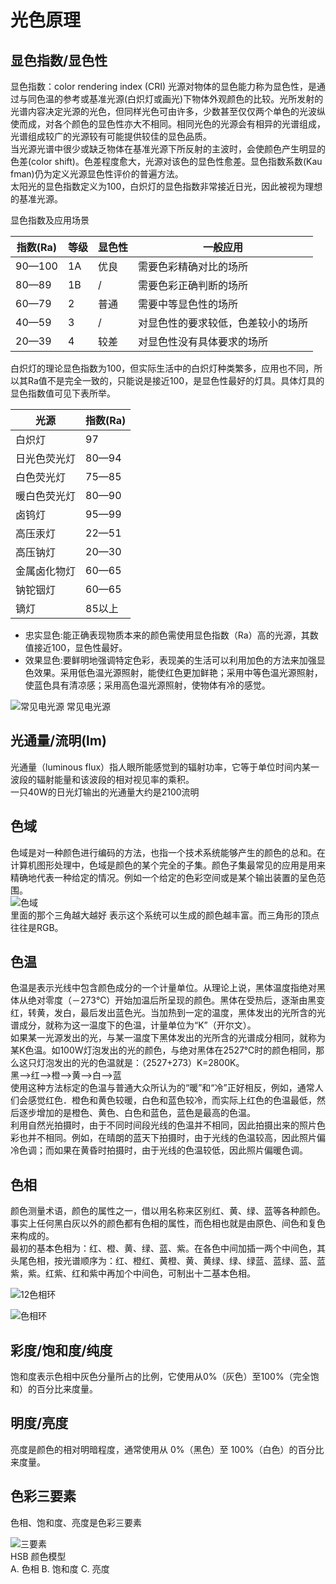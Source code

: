 # 光色原理

## 显色指数/显色性

显色指数：color rendering index (CRI) 
光源对物体的显色能力称为显色性，是通过与同色温的参考或基准光源(白炽灯或画光)下物体外观颜色的比较。光所发射的光谱内容决定光源的光色，但同样光色可由许多，少数甚至仅仅两个单色的光波纵使而成，对各个颜色的显色性亦大不相同。相同光色的光源会有相异的光谱组成，光谱组成较广的光源较有可能提供较佳的显色品质。  
当光源光谱中很少或缺乏物体在基准光源下所反射的主波时，会使颜色产生明显的色差(color shift)。色差程度愈大，光源对该色的显色性愈差。显色指数系数(Kau fman)仍为定义光源显色性评价的普遍方法。  
太阳光的显色指数定义为100，白炽灯的显色指数非常接近日光，因此被视为理想的基准光源。  

显色指数及应用场景  

|指数(Ra)|等级|显色性|一般应用|
|---|---|---|---|
|90—100|1A|优良|需要色彩精确对比的场所|
|80—89|1B|/|需要色彩正确判断的场所|
|60—79|2|普通|需要中等显色性的场所|
|40—59|3|/|对显色性的要求较低，色差较小的场所|
|20—39|4|较差|对显色性没有具体要求的场所|

白炽灯的理论显色指数为100，但实际生活中的白炽灯种类繁多，应用也不同，所以其Ra值不是完全一致的，只能说是接近100，是显色性最好的灯具。具体灯具的显色指数值可见下表所举。

|光源|指数(Ra)|
|---|---|
|白炽灯 |97|
|日光色荧光灯 |80—94|
|白色荧光灯 |75—85|
|暖白色荧光灯 |80—90|
|卤钨灯 |95—99|
|高压汞灯 |22—51|
|高压钠灯 |20—30|
|金属卤化物灯 |60—65|
|钠铊铟灯 |60—65|
|镝灯 |85以上|

* 忠实显色:能正确表现物质本来的颜色需使用显色指数（Ra）高的光源，其数值接近100，显色性最好。
* 效果显色:要鲜明地强调特定色彩，表现美的生活可以利用加色的方法来加强显色效果。采用低色温光源照射，能使红色更加鲜艳；采用中等色温光源照射，使蓝色具有清凉感；采用高色温光源照射，使物体有冷的感觉。

![常见电光源](images/light_source.jpg)
常见电光源

## 光通量/流明(lm)

光通量（luminous flux）指人眼所能感觉到的辐射功率，它等于单位时间内某一波段的辐射能量和该波段的相对视见率的乘积。  
一只40W的日光灯输出的光通量大约是2100流明

## 色域

色域是对一种颜色进行编码的方法，也指一个技术系统能够产生的颜色的总和。在计算机图形处理中，色域是颜色的某个完全的子集。颜色子集最常见的应用是用来精确地代表一种给定的情况。例如一个给定的色彩空间或是某个输出装置的呈色范围。  
![色域](images/color_gamut.jpg)  
里面的那个三角越大越好 表示这个系统可以生成的颜色越丰富。而三角形的顶点往往是RGB。

## 色温

色温是表示光线中包含颜色成分的一个计量单位。从理论上说，黑体温度指绝对黑体从绝对零度（－273℃）开始加温后所呈现的颜色。黑体在受热后，逐渐由黑变红，转黄，发白，最后发出蓝色光。当加热到一定的温度，黑体发出的光所含的光谱成分，就称为这一温度下的色温，计量单位为“K”（开尔文）。  
如果某一光源发出的光，与某一温度下黑体发出的光所含的光谱成分相同，就称为某K色温。如100W灯泡发出的光的颜色，与绝对黑体在2527℃时的颜色相同，那么这只灯泡发出的光的色温就是：（2527+273）K=2800K。  
黑-->红-->橙-->黄-->白-->蓝  
使用这种方法标定的色温与普通大众所认为的“暖”和“冷”正好相反，例如，通常人们会感觉红色．橙色和黄色较暖，白色和蓝色较冷，而实际上红色的色温最低，然后逐步增加的是橙色、黄色、白色和蓝色，蓝色是最高的色温。  
利用自然光拍摄时，由于不同时间段光线的色温并不相同，因此拍摄出来的照片色彩也并不相同。例如，在晴朗的蓝天下拍摄时，由于光线的色温较高，因此照片偏冷色调；而如果在黄昏时拍摄时，由于光线的色温较低，因此照片偏暖色调。  

## 色相

颜色测量术语，颜色的属性之一，借以用名称来区别红、黄、绿、蓝等各种颜色。  
事实上任何黑白灰以外的颜色都有色相的属性，而色相也就是由原色、间色和复色来构成的。  
最初的基本色相为：红、橙、黄、绿、蓝、紫。在各色中间加插一两个中间色，其头尾色相，按光谱顺序为：红、橙红、黄橙、黄、黄绿、绿、绿蓝、蓝绿、蓝、蓝紫，紫。红紫、红和紫中再加个中间色，可制出十二基本色相。

![12色相环](images/12_hue_circle.jpg)

![色相环](images/12_more_hue_circle.jpg)

## 彩度/饱和度/纯度

饱和度表示色相中灰色分量所占的比例，它使用从0%（灰色）至100%（完全饱和）的百分比来度量。

## 明度/亮度

亮度是颜色的相对明暗程度，通常使用从 0%（黑色）至 100%（白色）的百分比来度量。

## 色彩三要素

色相、饱和度、亮度是色彩三要素

![三要素](images/wc_HSB.png)  
HSB 颜色模型   
A. 色相 B. 饱和度 C. 亮度 



